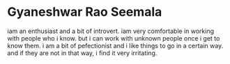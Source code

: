 # Gyaneshwar Rao Seemala

iam an enthusiast and a bit of introvert.
iam very comfortable in working with people who i know.
but i can work with unknown people once i get to know them.
i am a bit of pefectionist and i like things to go in a certain way.
and if they are not in that way, i find it very irritating.